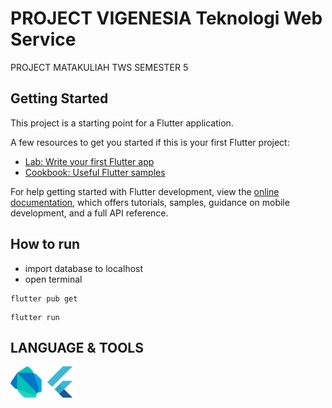 # PROJECT VIGENESIA Teknologi Web Service

PROJECT MATAKULIAH TWS SEMESTER 5

## Getting Started

This project is a starting point for a Flutter application.

A few resources to get you started if this is your first Flutter project:

- [Lab: Write your first Flutter app](https://docs.flutter.dev/get-started/codelab)
- [Cookbook: Useful Flutter samples](https://docs.flutter.dev/cookbook)

For help getting started with Flutter development, view the
[online documentation](https://docs.flutter.dev/), which offers tutorials,
samples, guidance on mobile development, and a full API reference.

## How to run
- import database to localhost
- open terminal
```
flutter pub get
```
```
flutter run
```

## LANGUAGE & TOOLS

<p align="left">
  <img src="https://github.com/devicons/devicon/blob/master/icons/dart/dart-original.svg" alt="DART" width="50" height="50"/> 
  <img src="https://github.com/devicons/devicon/blob/master/icons/flutter/flutter-original.svg" alt="Flutter" width="50" height="50"/>
</p>
